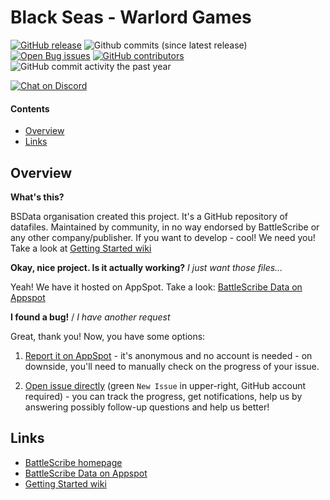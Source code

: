 Black Seas - Warlord Games
==================

[![GitHub release](https://img.shields.io/github/release/BSData/black-seas.svg?style=flat-square)](https://github.com/BSData/black-seas/releases/latest)
![Github commits (since latest release)](https://img.shields.io/github/commits-since/BSData/black-seas/latest.svg?style=flat-square)
[![Open Bug issues](https://img.shields.io/github/issues/bsdata/black-seas/bug.svg?style=flat-square&label=bugs)](https://github.com/BSData/black-seas/issues?q=is%3Aissue+is%3Aopen+label%3Abug)
[![GitHub contributors](https://img.shields.io/github/contributors/BSData/black-seas.svg?style=flat-square)](https://github.com/BSData/black-seas/graphs/contributors)
![GitHub commit activity the past year](https://img.shields.io/github/commit-activity/y/BSData/black-seas.svg?style=flat-square)

[![Chat on Discord](https://img.shields.io/discord/558412685981777922.svg?logo=discord&style=popout-square)](https://discord.gg/KqPVhds)

#### Contents ####

* [Overview][]
* [Links][]

## Overview ##
[Overview]: #overview

__What's this?__

BSData organisation created this project. It's a GitHub repository of datafiles.
Maintained by community, in no way endorsed by BattleScribe or any other company/publisher. If you want
to develop - cool! We need you! Take a look at [Getting Started wiki][]

__Okay, nice project. Is it actually working?__ _I just want those files..._

Yeah! We have it hosted on AppSpot. Take a look: [BattleScribe Data on Appspot][]

__I found a bug!__ / *I have another request*

Great, thank you! Now, you have some options:

1. [Report it on AppSpot][] - it's anonymous and no account is needed - on downside, you'll need to manually check on the progress of your issue.

2. [Open issue directly][] (green `New Issue` in upper-right, GitHub account required) - you can track the progress, get notifications, help us by answering possibly follow-up questions and help us better!

## Links ##
[Links]: #links

* [BattleScribe homepage][]
* [BattleScribe Data on Appspot][]
* [Getting Started wiki][]

[Report it on Appspot]: http://battlescribedata.appspot.com/#/repo/black-seas
[Open Issue directly]: https://github.com/BSData/black-seas/issues
[BattleScribe homepage]: http://www.battlescribe.net/
[BattleScribe Data on Appspot]: http://battlescribedata.appspot.com/#/repos
[Getting Started wiki]: https://github.com/BSData/catalogue-development/wiki/Getting-Started#contributing
